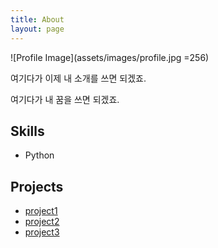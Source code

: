 ```yaml
---
title: About
layout: page
---
```

![Profile Image](assets/images/profile.jpg =256)

<p>여기다가 이제 내 소개를 쓰면 되겠죠.</p>

<p>여기다가 내 꿈을 쓰면 되겠죠.</p>

<h2>Skills</h2>

<ul class="skill-list">
	<li>Python</li>
</ul>

<h2>Projects</h2>

<ul>
	<li><a href="https://github.com/">project1</a></li>
	<li><a href="https://github.com/">project2</a></li>
	<li><a href="https://github.com/">project3</a></li>
</ul>

